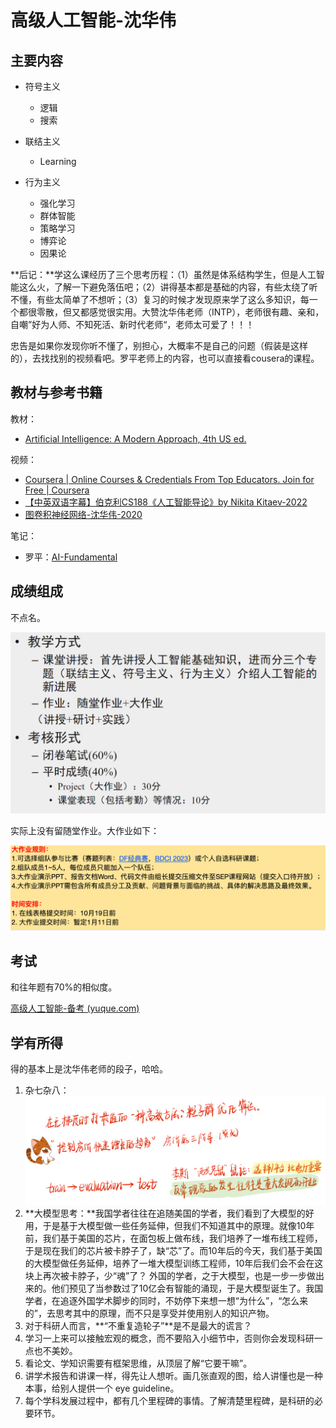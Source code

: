 # 高级人工智能-沈华伟

## 主要内容

- 符号主义
  - 逻辑
  - 搜索

- 联结主义
  - Learning

- 行为主义
  - 强化学习
  - 群体智能
  - 策略学习
  - 博弈论
  - 因果论

**后记：**学这么课经历了三个思考历程：（1）虽然是体系结构学生，但是人工智能这么火，了解一下避免落伍吧；（2）讲得基本都是基础的内容，有些太绕了听不懂，有些太简单了不想听；（3）复习的时候才发现原来学了这么多知识，每一个都很零散，但又都感觉很实用。大赞沈华伟老师（INTP），老师很有趣、亲和，自嘲”好为人师、不知死活、新时代老师“，老师太可爱了！！！

忠告是如果你发现你听不懂了，别担心，大概率不是自己的问题（假装是这样的），去找找别的视频看吧。罗平老师上的内容，也可以直接看cousera的课程。

## 教材与参考书籍

教材：

- [Artificial Intelligence: A Modern Approach, 4th US ed.](http://aima.cs.berkeley.edu/)

视频：

- [Coursera | Online Courses & Credentials From Top Educators. Join for Free | Coursera](https://www.coursera.org/learn/rengong-zhineng/home/week/1)
- [【中英双语字幕】伯克利CS188《人工智能导论》by Nikita Kitaev-2022](https://www.bilibili.com/video/BV1r3411p7H8/)
- [图卷积神经网络-沈华伟-2020](https://www.bilibili.com/video/BV1ta4y1t7EK)

笔记：

- 罗平：[AI-Fundamental](http://www.ai-fundamental.com/)

## 成绩组成

不点名。

![image-20240201175405349](README.assets/image-20240201175405349.png)

实际上没有留随堂作业。大作业如下：

![image-20240201175517964](README.assets/image-20240201175517964.png)

## 考试

和往年题有70%的相似度。

[高级人工智能-备考 (yuque.com)](https://www.yuque.com/maxpicca/ucas-courses/ps68kv4vscurz1gd)

## 学有所得

得的基本上是沈华伟老师的段子，哈哈。

1. 杂七杂八：
   ![image-20240201174515693](README.assets/image-20240201174515693.png)
2. **大模型思考：**我国学者往往在追随美国的学者，我们看到了大模型的好用，于是基于大模型做一些任务延伸，但我们不知道其中的原理。就像10年前，我们基于美国的芯片，在面包板上做布线，我们培养了一堆布线工程师，于是现在我们的芯片被卡脖子了，缺“芯”了。而10年后的今天，我们基于美国的大模型做任务延伸，培养了一堆大模型训练工程师，10年后我们会不会在这块上再次被卡脖子，少“魂”了？
   外国的学者，之于大模型，也是一步一步做出来的。他们预见了当参数过了10亿会有智能的涌现，于是大模型诞生了。我国学者，在追逐外国学术脚步的同时，不妨停下来想一想“为什么”，“怎么来的”，去思考其中的原理，而不只是享受并使用别人的知识产物。
3. 对于科研人而言，**“不重复造轮子”**是不是最大的谎言？
4. 学习一上来可以接触宏观的概念，而不要陷入小细节中，否则你会发现科研一点也不美妙。
5. 看论文、学知识需要有框架思维，从顶层了解“它要干嘛”。
6. 讲学术报告和讲课一样，得先让人想听。画几张直观的图，给人讲懂也是一种本事，给别人提供一个 eye guideline。
7. 每个学科发展过程中，都有几个里程碑的事情。了解清楚里程碑，是科研的必要环节。
